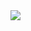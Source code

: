 <!DOCTYPE html>
<html>
    <body>
        <img src="https://storage.googleapis.com/pr-newsroom-wp/1/2020/03/Header.png"/>
    </body>
</html>
